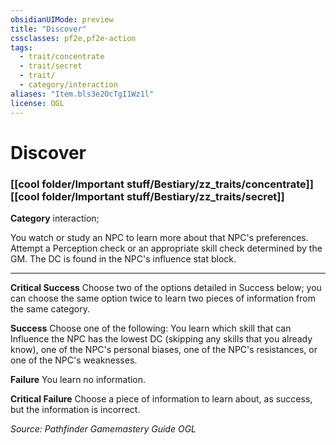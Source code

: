 ```yaml
---
obsidianUIMode: preview
title: "Discover"
cssclasses: pf2e,pf2e-action
tags:
  - trait/concentrate
  - trait/secret
  - trait/
  - category/interaction
aliases: "Item.bls3e2OcTgI1Wz1l"
license: OGL
---
```

# Discover

### [[cool folder/Important stuff/Bestiary/zz_traits/concentrate]][[cool folder/Important stuff/Bestiary/zz_traits/secret]]

**Category** interaction; 




You watch or study an NPC to learn more about that NPC's preferences. Attempt a Perception check or an appropriate skill check determined by the GM. The DC is found in the NPC's influence stat block.

* * *

**Critical Success** Choose two of the options detailed in Success below; you can choose the same option twice to learn two pieces of information from the same category.

**Success** Choose one of the following: You learn which skill that can Influence the NPC has the lowest DC (skipping any skills that you already know), one of the NPC's personal biases, one of the NPC's resistances, or one of the NPC's weaknesses.

**Failure** You learn no information.

**Critical Failure** Choose a piece of information to learn about, as success, but the information is incorrect.

*Source: Pathfinder Gamemastery Guide*
*OGL*